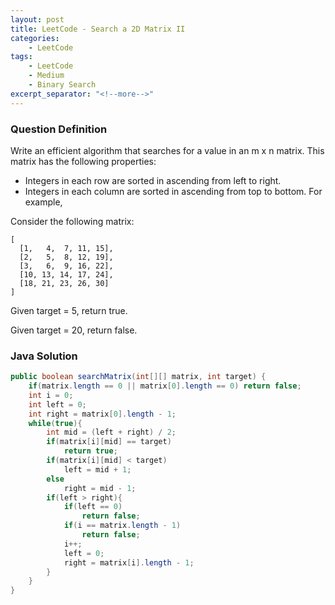 ```yaml
---
layout: post
title: LeetCode - Search a 2D Matrix II
categories:
    - LeetCode
tags:
    - LeetCode
    - Medium
    - Binary Search
excerpt_separator: "<!--more-->"
---
```


### Question Definition
Write an efficient algorithm that searches for a value in an m x n matrix. This matrix has the following properties:

* Integers in each row are sorted in ascending from left to right.
* Integers in each column are sorted in ascending from top to bottom.
For example,

Consider the following matrix:
```
[
  [1,   4,  7, 11, 15],
  [2,   5,  8, 12, 19],
  [3,   6,  9, 16, 22],
  [10, 13, 14, 17, 24],
  [18, 21, 23, 26, 30]
]
```
Given target = 5, return true.

Given target = 20, return false.
### Java Solution
```java
public boolean searchMatrix(int[][] matrix, int target) {
    if(matrix.length == 0 || matrix[0].length == 0) return false;
    int i = 0;
    int left = 0;
    int right = matrix[0].length - 1;
    while(true){
        int mid = (left + right) / 2;
        if(matrix[i][mid] == target)
            return true;
        if(matrix[i][mid] < target)
            left = mid + 1;
        else
            right = mid - 1;
        if(left > right){
            if(left == 0)
                return false;
            if(i == matrix.length - 1)
                return false;
            i++;
            left = 0;
            right = matrix[i].length - 1;
        }
    }
}
```